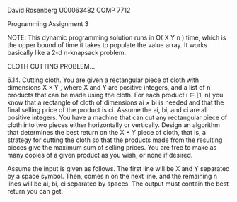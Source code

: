 David Rosenberg
U00063482
COMP 7712

Programming Assignment 3

NOTE: This dynamic programming solution runs in O( X Y n ) time, which
is the upper bound of time it takes to populate the value array.  It
works basically like a 2-d n-knapsack problem.


CLOTH CUTTING PROBLEM...

6.14. Cutting cloth. You are given a rectangular piece of cloth with 
dimensions X × Y , where X and Y are positive integers, and a list of 
n products that can be made using the cloth. For each product i ∈ [1, 
n] you know that a rectangle of cloth of dimensions ai × bi is needed 
and that the final selling price of the product is ci. Assume the ai, 
bi, and ci are all positive integers. You have a machine that can cut 
any rectangular piece of cloth into two pieces either horizontally or 
vertically. Design an algorithm that determines the best return on 
the X × Y piece of cloth, that is, a strategy for cutting the cloth 
so that the products made from the resulting pieces give the maximum 
sum of selling prices. You are free to make as many copies of a given 
product as you wish, or none if desired.

Assume the input is given as follows. The first line will be X and Y 
separated by a space symbol. Then, comes n on the next line, and the 
remaining n lines will be ai, bi, ci separated by spaces. The output 
must contain the best return you can get. 
